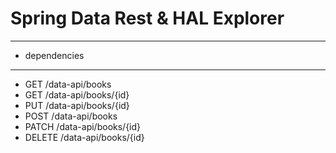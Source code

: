 # Spring Data Rest & HAL Explorer

---

- dependencies 

---

- GET  /data-api/books
- GET  /data-api/books/{id}
- PUT  /data-api/books/{id}
- POST /data-api/books
- PATCH  /data-api/books/{id}
- DELETE  /data-api/books/{id}

